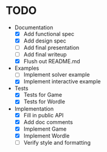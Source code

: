 # TODO
- Documentation
  - [x] Add functional spec
  - [x] Add design spec
  - [ ] Add final presentation
  - [ ] Add final writeup
  - [x] Flush out README.md
- Examples
  - [ ] Implement solver example
  - [x] Implement interactive example
- Tests
  - [x] Tests for Game
  - [x] Tests for Wordle
- Implementation
  - [x] Fill in public API
  - [x] Add doc comments
  - [x] Implement Game
  - [x] Implement Wordle
  - [ ] Verify style and formatting
